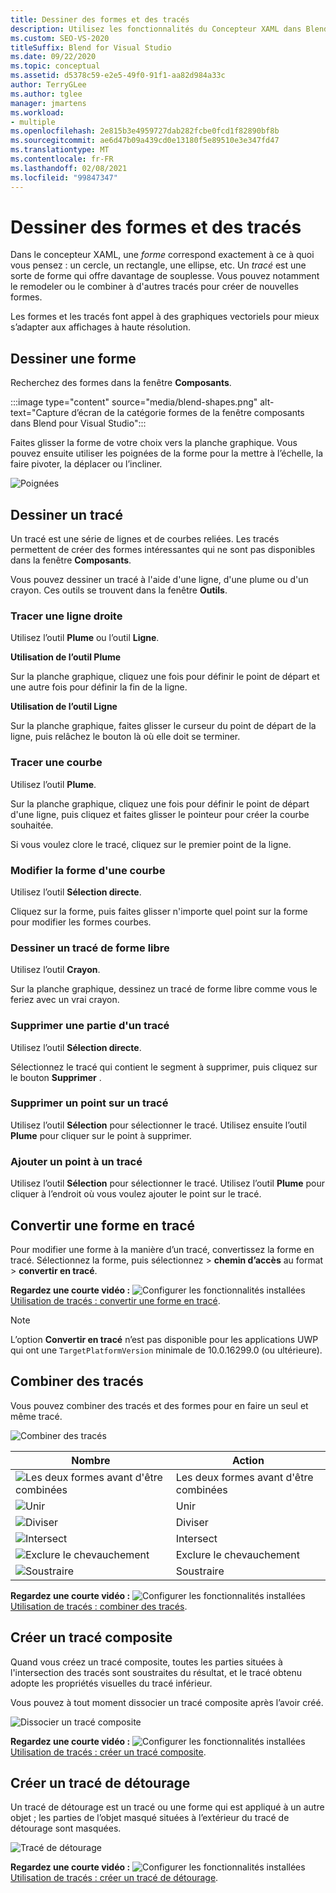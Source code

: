 ```yaml
---
title: Dessiner des formes et des tracés
description: Utilisez les fonctionnalités du Concepteur XAML dans Blend pour Visual Studio pour dessiner des tracés et des formes, les modifier et les combiner.
ms.custom: SEO-VS-2020
titleSuffix: Blend for Visual Studio
ms.date: 09/22/2020
ms.topic: conceptual
ms.assetid: d5378c59-e2e5-49f0-91f1-aa82d984a33c
author: TerryGLee
ms.author: tglee
manager: jmartens
ms.workload:
- multiple
ms.openlocfilehash: 2e815b3e4959727dab282fcbe0fcd1f82890bf8b
ms.sourcegitcommit: ae6d47b09a439cd0e13180f5e89510e3e347fd47
ms.translationtype: MT
ms.contentlocale: fr-FR
ms.lasthandoff: 02/08/2021
ms.locfileid: "99847347"
---
```

# <a name="draw-shapes-and-paths"></a>Dessiner des formes et des tracés

Dans le concepteur XAML, une *forme* correspond exactement à ce à quoi vous pensez : un cercle, un rectangle, une ellipse, etc. Un *tracé* est une sorte de forme qui offre davantage de souplesse. Vous pouvez notamment le remodeler ou le combiner à d'autres tracés pour créer de nouvelles formes.

Les formes et les tracés font appel à des graphiques vectoriels pour mieux s’adapter aux affichages à haute résolution.

## <a name="draw-a-shape"></a>Dessiner une forme

Recherchez des formes dans la fenêtre **Composants**.

:::image type="content" source="media/blend-shapes.png" alt-text="Capture d’écran de la catégorie formes de la fenêtre composants dans Blend pour Visual Studio":::

Faites glisser la forme de votre choix vers la planche graphique. Vous pouvez ensuite utiliser les poignées de la forme pour la mettre à l’échelle, la faire pivoter, la déplacer ou l’incliner.

![Poignées](../designers/media/84261e83-3091-4490-ab58-4218b188439e.png)

## <a name="draw-a-path"></a>Dessiner un tracé

Un tracé est une série de lignes et de courbes reliées. Les tracés permettent de créer des formes intéressantes qui ne sont pas disponibles dans la fenêtre **Composants**.

Vous pouvez dessiner un tracé à l'aide d'une ligne, d'une plume ou d'un crayon. Ces outils se trouvent dans la fenêtre **Outils**.

### <a name="draw-a-straight-line"></a>Tracer une ligne droite

Utilisez l’outil **Plume** ou l’outil **Ligne**.

**Utilisation de l’outil Plume**

Sur la planche graphique, cliquez une fois pour définir le point de départ et une autre fois pour définir la fin de la ligne.

**Utilisation de l’outil Ligne**

Sur la planche graphique, faites glisser le curseur du point de départ de la ligne, puis relâchez le bouton là où elle doit se terminer.

### <a name="draw-a-curve"></a>Tracer une courbe

Utilisez l’outil **Plume**.

Sur la planche graphique, cliquez une fois pour définir le point de départ d'une ligne, puis cliquez et faites glisser le pointeur pour créer la courbe souhaitée.

Si vous voulez clore le tracé, cliquez sur le premier point de la ligne.

### <a name="change-the-shape-of-a-curve"></a>Modifier la forme d'une courbe

Utilisez l’outil **Sélection directe**.

Cliquez sur la forme, puis faites glisser n'importe quel point sur la forme pour modifier les formes courbes.

### <a name="draw-a-free-form-path"></a>Dessiner un tracé de forme libre

Utilisez l’outil **Crayon**.

Sur la planche graphique, dessinez un tracé de forme libre comme vous le feriez avec un vrai crayon.

### <a name="remove-part-of-a-path"></a>Supprimer une partie d'un tracé

Utilisez l’outil **Sélection directe**.

Sélectionnez le tracé qui contient le segment à supprimer, puis cliquez sur le bouton **Supprimer** .

### <a name="remove-a-point-in-a-path"></a>Supprimer un point sur un tracé

Utilisez l’outil **Sélection** pour sélectionner le tracé. Utilisez ensuite l’outil **Plume** pour cliquer sur le point à supprimer.

### <a name="add-a-point-to-a-path"></a>Ajouter un point à un tracé

Utilisez l’outil **Sélection** pour sélectionner le tracé. Utilisez l’outil **Plume** pour cliquer à l’endroit où vous voulez ajouter le point sur le tracé.

## <a name="convert-a-shape-to-a-path"></a>Convertir une forme en tracé

Pour modifier une forme à la manière d’un tracé, convertissez la forme en tracé. Sélectionnez la forme, puis sélectionnez   >  **chemin d’accès** au format  >  **convertir en tracé**.

**Regardez une courte vidéo :** ![Configurer les fonctionnalités installées](../designers/media/bldadminconsoleinitialconfigicon.png) [Utilisation de tracés : convertir une forme en tracé](https://www.youtube.com/watch?v=Io5bC0-nH6Q#t=147).

> [!NOTE]
> L’option **Convertir en tracé** n’est pas disponible pour les applications UWP qui ont une `TargetPlatformVersion` minimale de 10.0.16299.0 (ou ultérieure).

## <a name="combine-paths"></a>Combiner des tracés

Vous pouvez combiner des tracés et des formes pour en faire un seul et même tracé.

![Combiner des tracés](../designers/media/2df17a5d-a338-4ef4-96c5-dae51cc1ca8a.png)

|Nombre|Action|
|-|-|
|![Les deux formes avant d'être combinées](../designers/media/b1_1.png)|Les deux formes avant d'être combinées|
|![Unir](../designers/media/b1_2.png)|Unir|
|![Diviser](../designers/media/b1_3.png)|Diviser|
|![Intersect](../designers/media/b1_4.png)|Intersect|
|![Exclure le chevauchement](../designers/media/b1_5.png)|Exclure le chevauchement|
|![Soustraire](../designers/media/b1_6.png)|Soustraire|

**Regardez une courte vidéo :** ![Configurer les fonctionnalités installées](../designers/media/bldadminconsoleinitialconfigicon.png) [Utilisation de tracés : combiner des tracés](https://www.youtube.com/watch?v=Io5bC0-nH6Q#t=195).

## <a name="create-a-compound-path"></a>Créer un tracé composite

Quand vous créez un tracé composite, toutes les parties situées à l'intersection des tracés sont soustraites du résultat, et le tracé obtenu adopte les propriétés visuelles du tracé inférieur.

Vous pouvez à tout moment dissocier un tracé composite après l’avoir créé.

![Dissocier un tracé composite](../designers/media/2157a8aa-d9a7-4de4-8de5-b10d28f08a84.png)

**Regardez une courte vidéo :** ![Configurer les fonctionnalités installées](../designers/media/bldadminconsoleinitialconfigicon.png) [Utilisation de tracés : créer un tracé composite](https://www.youtube.com/watch?v=Io5bC0-nH6Q).

## <a name="create-a-clipping-path"></a>Créer un tracé de détourage

Un tracé de détourage est un tracé ou une forme qui est appliqué à un autre objet ; les parties de l’objet masqué situées à l’extérieur du tracé de détourage sont masquées.

![Tracé de détourage](../designers/media/22471e98-a841-4f39-a3ef-36090cf5a625.png)

**Regardez une courte vidéo :** ![Configurer les fonctionnalités installées](../designers/media/bldadminconsoleinitialconfigicon.png) [Utilisation de tracés : créer un tracé de détourage](https://www.youtube.com/watch?v=Io5bC0-nH6Q#t=232).
